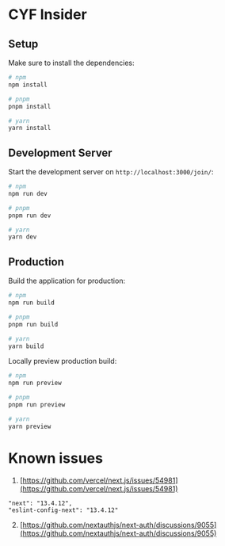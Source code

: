 # CYF Insider

## Setup

Make sure to install the dependencies:

```bash
# npm
npm install

# pnpm
pnpm install

# yarn
yarn install
```

## Development Server

Start the development server on `http://localhost:3000/join/`:

```bash
# npm
npm run dev

# pnpm
pnpm run dev

# yarn
yarn dev
```

## Production

Build the application for production:

```bash
# npm
npm run build

# pnpm
pnpm run build

# yarn
yarn build
```

Locally preview production build:

```bash
# npm
npm run preview

# pnpm
pnpm run preview

# yarn
yarn preview
```

# Known issues

1. [https://github.com/vercel/next.js/issues/54981](https://github.com/vercel/next.js/issues/54981)
```
"next": "13.4.12",
"eslint-config-next": "13.4.12"
```

2. [https://github.com/nextauthjs/next-auth/discussions/9055](https://github.com/nextauthjs/next-auth/discussions/9055)
